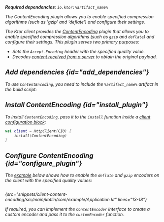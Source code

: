 [//]: # (title: Content encoding)

<var name="artifact_name" value="ktor-client-encoding"/>

<microformat>
<p>
<b>Required dependencies</b>: <code>io.ktor:%artifact_name%</code>
</p>
<var name="example_name" value="client-content-encoding"/>
<include src="lib.xml" include-id="download_example"/>
</microformat>

<excerpt>
The ContentEncoding plugin allows you to enable specified compression algorithms (such as 'gzip' and 'deflate') and configure their settings.
</excerpt>

The Ktor client provides the [ContentEncoding](https://api.ktor.io/ktor-client/ktor-client-plugins/ktor-client-encoding/io.ktor.client.plugins.compression/-content-encoding/index.html) plugin that allows you to enable specified compression algorithms (such as `gzip` and `deflate`) and configure their settings. This plugin serves two primary purposes:
* Sets the `Accept-Encoding` header with the specified quality value.
* Decodes [content received from a server](response.md#body) to obtain the original payload.


## Add dependencies {id="add_dependencies"}
To use `ContentEncoding`, you need to include the `%artifact_name%` artifact in the build script:

<include src="lib.xml" include-id="add_ktor_artifact"/>
<include src="lib.xml" include-id="add_ktor_client_artifact_tip"/>

## Install ContentEncoding {id="install_plugin"}
To install `ContentEncoding`, pass it to the `install` function inside a [client configuration block](create-client.md#configure-client):
```kotlin
val client = HttpClient(CIO) {
    install(ContentEncoding)
}
```

## Configure ContentEncoding {id="configure_plugin"}
The [example](https://github.com/ktorio/ktor-documentation/tree/%current-branch%/codeSnippets/snippets/client-content-encoding) below shows how to enable the `deflate` and `gzip` encoders on the client with the specified quality values:

```kotlin
```
{src="snippets/client-content-encoding/src/main/kotlin/com/example/Application.kt" lines="13-18"}

If required, you can implement the `ContentEncoder` interface to create a custom encoder and pass it to the `customEncoder` function.
